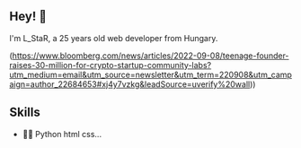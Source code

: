 

## Hey! 👋
I'm L_StaR, a 25 years old web developer from Hungary.

(https://www.bloomberg.com/news/articles/2022-09-08/teenage-founder-raises-30-million-for-crypto-startup-community-labs?utm_medium=email&utm_source=newsletter&utm_term=220908&utm_campaign=author_22684653#xj4y7vzkg&leadSource=uverify%20wall))

## Skills
- 👨‍💻 Python html css...

